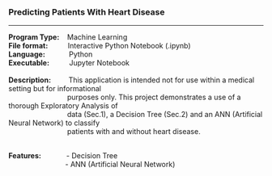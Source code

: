 <h3>Predicting Patients With Heart Disease</h3>
<hr>
<b>Program Type:</b> &nbsp;&nbsp; Machine Learning <br>
<b>File format:</b> &nbsp;&nbsp;&nbsp;&nbsp;&nbsp;&nbsp;&nbsp;&nbsp;    Interactive Python Notebook (.ipynb) <br>
<b>Language:</b> &nbsp;&nbsp;&nbsp;&nbsp;&nbsp;&nbsp;&nbsp;&nbsp;&nbsp;&nbsp;      Python <br>
<b>Executable:</b>&nbsp;&nbsp;&nbsp;&nbsp;&nbsp;&nbsp;&nbsp;&nbsp;&nbsp;     Jupyter Notebook <br><br>
<b>Description: </b> &nbsp;&nbsp;&nbsp;&nbsp;&nbsp;&nbsp;&nbsp; This application is intended not for use within a medical setting but for informational<br> &emsp;&emsp;&emsp;&emsp;&emsp;&emsp;&emsp;&emsp; purposes only. This project demonstrates a use of a thorough Exploratory Analysis of <br> &emsp;&emsp;&emsp;&emsp;&emsp;&emsp;&emsp;&emsp; data (Sec.1), a Decision Tree (Sec.2) and an ANN (Artificial Neural Network) to classify<br> &emsp;&emsp;&emsp;&emsp;&emsp;&emsp;&emsp;&emsp; patients with and without heart disease. <br><br>


<b>Features:</b> &emsp;&emsp;&emsp; - Decision Tree <br>
&emsp;&emsp;&emsp;&emsp;&emsp;&emsp;&emsp;&emsp;- ANN (Artificial Neural Network)